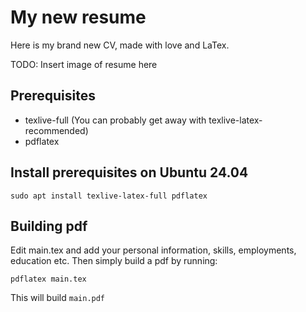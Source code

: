 # My new resume
Here is my brand new CV, made with love and LaTex.

TODO: Insert image of resume here

## Prerequisites

- texlive-full (You can probably get away with texlive-latex-recommended)
- pdflatex

## Install prerequisites on Ubuntu 24.04

```
sudo apt install texlive-latex-full pdflatex
```

## Building pdf

Edit main.tex and add your personal information, skills, employments,
education etc. Then simply build a pdf by running:

```
pdflatex main.tex
```

This will build ``main.pdf``

